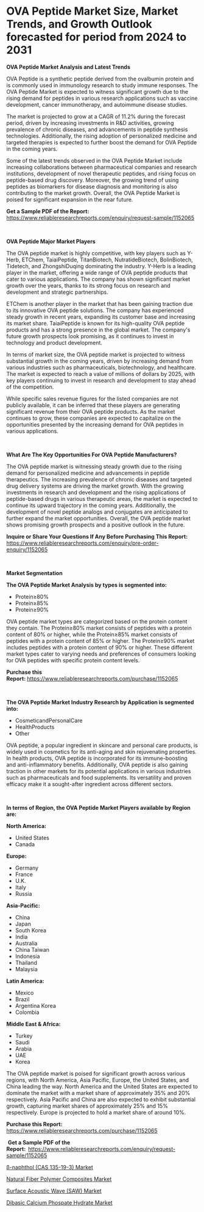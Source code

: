 <p><h1>OVA Peptide Market Size, Market Trends, and Growth Outlook forecasted for period from 2024 to 2031</h1></p><p><strong>OVA Peptide Market Analysis and Latest Trends</strong></p>
<p><p>OVA Peptide is a synthetic peptide derived from the ovalbumin protein and is commonly used in immunology research to study immune responses. The OVA Peptide Market is expected to witness significant growth due to the rising demand for peptides in various research applications such as vaccine development, cancer immunotherapy, and autoimmune disease studies. </p><p>The market is projected to grow at a CAGR of 11.2% during the forecast period, driven by increasing investments in R&D activities, growing prevalence of chronic diseases, and advancements in peptide synthesis technologies. Additionally, the rising adoption of personalized medicine and targeted therapies is expected to further boost the demand for OVA Peptide in the coming years.</p><p>Some of the latest trends observed in the OVA Peptide Market include increasing collaborations between pharmaceutical companies and research institutions, development of novel therapeutic peptides, and rising focus on peptide-based drug discovery. Moreover, the growing trend of using peptides as biomarkers for disease diagnosis and monitoring is also contributing to the market growth. Overall, the OVA Peptide Market is poised for significant expansion in the near future.</p></p>
<p><strong>Get a Sample PDF of the Report:&nbsp;</strong> <a href="https://www.reliableresearchreports.com/enquiry/request-sample/1152065">https://www.reliableresearchreports.com/enquiry/request-sample/1152065</a></p>
<p>&nbsp;</p>
<p><strong>OVA Peptide Major Market Players</strong></p>
<p><p>The OVA peptide market is highly competitive, with key players such as Y-Herb, ETChem, TaiaiPeptide, TitanBiotech, NutratideBiotech, BolinBiotech, Tidetech, and ZhongshiDuqing dominating the industry. Y-Herb is a leading player in the market, offering a wide range of OVA peptide products that cater to various applications. The company has shown significant market growth over the years, thanks to its strong focus on research and development and strategic partnerships.</p><p>ETChem is another player in the market that has been gaining traction due to its innovative OVA peptide solutions. The company has experienced steady growth in recent years, expanding its customer base and increasing its market share. TaiaiPeptide is known for its high-quality OVA peptide products and has a strong presence in the global market. The company's future growth prospects look promising, as it continues to invest in technology and product development.</p><p>In terms of market size, the OVA peptide market is projected to witness substantial growth in the coming years, driven by increasing demand from various industries such as pharmaceuticals, biotechnology, and healthcare. The market is expected to reach a value of millions of dollars by 2025, with key players continuing to invest in research and development to stay ahead of the competition.</p><p>While specific sales revenue figures for the listed companies are not publicly available, it can be inferred that these players are generating significant revenue from their OVA peptide products. As the market continues to grow, these companies are expected to capitalize on the opportunities presented by the increasing demand for OVA peptides in various applications.</p></p>
<p>&nbsp;</p>
<p><strong>What Are The Key Opportunities For OVA Peptide Manufacturers?</strong></p>
<p><p>The OVA peptide market is witnessing steady growth due to the rising demand for personalized medicine and advancements in peptide therapeutics. The increasing prevalence of chronic diseases and targeted drug delivery systems are driving the market growth. With the growing investments in research and development and the rising applications of peptide-based drugs in various therapeutic areas, the market is expected to continue its upward trajectory in the coming years. Additionally, the development of novel peptide analogs and conjugates are anticipated to further expand the market opportunities. Overall, the OVA peptide market shows promising growth prospects and a positive outlook in the future.</p></p>
<p><strong>Inquire or Share Your Questions If Any Before Purchasing This Report:</strong> <a href="https://www.reliableresearchreports.com/enquiry/pre-order-enquiry/1152065">https://www.reliableresearchreports.com/enquiry/pre-order-enquiry/1152065</a></p>
<p>&nbsp;</p>
<p><strong>Market Segmentation</strong></p>
<p><strong>The OVA Peptide Market Analysis by types is segmented into:</strong></p>
<p><ul><li>Protein≥80%</li><li>Protein≥85%</li><li>Protein≥90%</li></ul></p>
<p><p>OVA peptide market types are categorized based on the protein content they contain. The Protein≥80% market consists of peptides with a protein content of 80% or higher, while the Protein≥85% market consists of peptides with a protein content of 85% or higher. The Protein≥90% market includes peptides with a protein content of 90% or higher. These different market types cater to varying needs and preferences of consumers looking for OVA peptides with specific protein content levels.</p></p>
<p><strong>Purchase this Report:&nbsp;</strong><a href="https://www.reliableresearchreports.com/purchase/1152065">https://www.reliableresearchreports.com/purchase/1152065</a></p>
<p>&nbsp;</p>
<p><strong>The OVA Peptide Market Industry Research by Application is segmented into:</strong></p>
<p><ul><li>CosmeticandPersonalCare</li><li>HealthProducts</li><li>Other</li></ul></p>
<p><p>OVA peptide, a popular ingredient in skincare and personal care products, is widely used in cosmetics for its anti-aging and skin rejuvenating properties. In health products, OVA peptide is incorporated for its immune-boosting and anti-inflammatory benefits. Additionally, OVA peptide is also gaining traction in other markets for its potential applications in various industries such as pharmaceuticals and food supplements. Its versatility and proven efficacy make it a sought-after ingredient across different sectors.</p></p>
<p>&nbsp;</p>
<p><strong>In terms of Region, the OVA Peptide Market Players available by Region are:</strong></p>
<p>
    <p> <strong> North America: </strong>
        <ul>
            <li>United States</li>
            <li>Canada</li>
        </ul>
        </p> 
    <p> <strong> Europe: </strong>
        <ul>
            <li>Germany</li>
            <li>France</li>
            <li>U.K.</li>
            <li>Italy</li>
            <li>Russia</li>
        </ul>
        </p> 
    <p> <strong> Asia-Pacific: </strong>
        <ul>
            <li>China</li>
            <li>Japan</li>
            <li>South Korea</li>
            <li>India</li>
            <li>Australia</li>
            <li>China Taiwan</li>
            <li>Indonesia</li>
            <li>Thailand</li>
            <li>Malaysia</li>
        </ul>
        </p> 
    <p> <strong> Latin America: </strong>
        <ul>
            <li>Mexico</li>
            <li>Brazil</li>
            <li>Argentina Korea</li>
            <li>Colombia</li>
        </ul>
        </p> 
    <p> <strong> Middle East & Africa: </strong>
        <ul>
            <li>Turkey</li>
            <li>Saudi</li>
            <li>Arabia</li>
            <li>UAE</li>
            <li>Korea</li>
        </ul>
    </p>
    </p>
<p><p>The OVA peptide market is poised for significant growth across various regions, with North America, Asia Pacific, Europe, the United States, and China leading the way. North America and the United States are expected to dominate the market with a market share of approximately 35% and 20% respectively. Asia Pacific and China are also expected to exhibit substantial growth, capturing market shares of approximately 25% and 15% respectively. Europe is projected to hold a market share of around 10%.</p></p>
<p><strong>Purchase this Report: </strong><a href="https://www.reliableresearchreports.com/purchase/1152065">https://www.reliableresearchreports.com/purchase/1152065</a></p>
<p>&nbsp;<strong>Get a Sample PDF of the Report:&nbsp;&nbsp;</strong><a href="https://www.reliableresearchreports.com/enquiry/request-sample/1152065">https://www.reliableresearchreports.com/enquiry/request-sample/1152065</a></p>
<p><strong></strong></p>
<p><p><a href="https://view.publitas.com/reportprime-1/b-naphthol-cas-135-19-3-market-size-market-trends-and-growth-outlook-forecasted-for-period-from-2023-to-2030/">β-naphthol (CAS 135-19-3) Market</a></p><p><a href="https://five-trouble-98a.notion.site/Natural-Fiber-Polymer-Composites-Market-Size-Market-Share-and-Global-Market-Analysis-Report-2024--4f8b8cb51dd04c6494014773de01b201">Natural Fiber Polymer Composites Market</a></p><p><a href="https://view.publitas.com/reportprime-1/surface-acoustic-wave-saw-market-research-report-forecasted-for-period-from-2023-2030-by-market-type-market-application-and-region/">Surface Acoustic Wave (SAW) Market</a></p><p><a href="https://view.publitas.com/reportprime-1/insights-into-dibasic-calcium-phospate-hydrate-market-size-analysing-market-share-trends-and-growth-from-2023-to-2030/">Dibasic Calcium Phospate Hydrate Market</a></p></p>